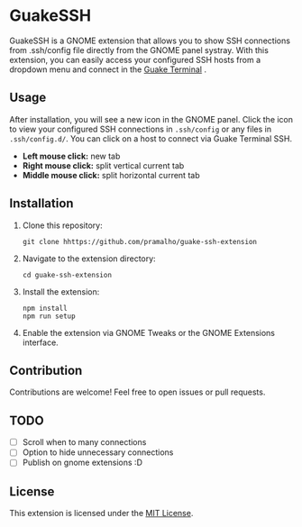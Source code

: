 # GuakeSSH

GuakeSSH is a GNOME extension that allows you to show SSH connections from .ssh/config file directly from the GNOME panel systray. With this extension, you can easily access your configured SSH hosts from a dropdown menu and connect in the [Guake Terminal](https://guake.github.io/) .

## Usage

After installation, you will see a new icon in the GNOME panel. Click the icon to view your configured SSH connections in ```.ssh/config``` or any files in ```.ssh/config.d/```. You can click on a host to connect via Guake Terminal SSH.

- **Left mouse click:** new tab
- **Right mouse click:** split vertical current tab
- **Middle mouse click:** split horizontal current tab

## Installation

1. Clone this repository:
   ```shell
   git clone hhttps://github.com/pramalho/guake-ssh-extension
   ```

2. Navigate to the extension directory:
   ```shell
   cd guake-ssh-extension
   ```

3. Install the extension:
   ```shell
   npm install
   npm run setup
   ```

4. Enable the extension via GNOME Tweaks or the GNOME Extensions interface.


## Contribution

Contributions are welcome! Feel free to open issues or pull requests.

## TODO
- [ ] Scroll when to many connections
- [ ] Option to hide unnecessary connections
- [ ] Publish on gnome extensions :D

## License

This extension is licensed under the [MIT License](LICENSE).


